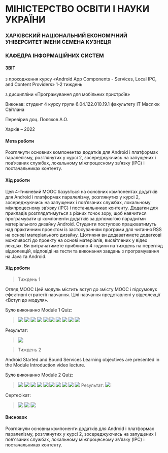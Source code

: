 # МІНІСТЕРСТВО ОСВІТИ І НАУКИ УКРАЇНИ

### ХАРКІВСКИЙ НАЦІОНАЛЬНИЙ ЕКОНОМІЧНИЙ УНІВЕРСИТЕТ ІМЕНИ СЕМЕНА КУЗНЕЦЯ

### КАФЕДРА ІНФОРМАЦІЙНИХ СИСТЕМ


#### ЗВІТ

з проходження курсу «Android App Components - Services, Local IPC, and Content Providers» 1-2 тиждень

з дисципліни «Програмування для мобільних пристроїв»

Виконав:
студент 4 курсу
групи  6.04.122.010.19.1
факультету ІТ
Маcлюк Світлана

Перевірив
доц. Поляков А.О.

Харків – 2022

#### Мета роботи
Розглянути основних компонентах додатків для Android і платформах паралелізму, 
розглянутих у курсі 2, зосереджуючись на запущених і пов’язаних службах, 
локальному міжпроцесному зв’язку (IPC) і постачальниках контенту.

#### Хід роботи
Цей 4-тижневий MOOC базується на основних компонентах додатків для Android і платформах паралелізму,
розглянутих у курсі 2, зосереджуючись на запущених і пов’язаних службах, 
локальному міжпроцесному зв’язку (IPC) і постачальниках контенту. 
Додатки для прикладів розглядатимуться з різних точок зору, 
щоб навчитися програмувати ці компоненти додатків за допомогою парадигми матеріального дизайну Android. 
Студенти поступово працюватимуть над практичним проектом із застосуванням програми для читання RSS 
на основі матеріального дизайну. Щотижня ви додаватимете додаткові можливості до проекту на основі матеріалів,
висвітлених у відео лекціях. Ви витрачатимете приблизно 4 години на тиждень на перегляд відеолекцій,
відповіді на тести та виконання завдань з програмування на Java та Android.

#### Хід роботи

>Тиждень 1

Огляд MOOC
Цей модуль містить вступ до змісту MOOC і підсумовує ефективні стратегії навчання. Цілі навчання представлені у відеолекції «Вступ до модуля».

Було виконанно Module 1 Quiz:
>![](img/module1quiz/Q1_1.png)
>![](img/module1quiz/Q1_2.png)
>![](img/module1quiz/Q1_3.png)
>![](img/module1quiz/Q1_4.png)
>![](img/module1quiz/Q1_5.png)
>![](img/module1quiz/Q1_6.png)
>![](img/module1quiz/Q1_7.png)
>![](img/module1quiz/Q1_8.png)
>![](img/module1quiz/Q1_9.png)
>![](img/module1quiz/Q1_10.png)

Результат:
>![](img/module1quiz/Q1.png)

> Тиждень 2

Android Started and Bound Services
Learning objectives are presented in the Module Introduction video lecture.

Було виконанно Module 2 Quiz:
>![](img/module2quiz/Q2_1.png)
>![](img/module2quiz/Q2_2.png)
>![](img/module2quiz/Q2_4.png)
>![](img/module2quiz/Q2_5.png)
>![](img/module2quiz/Q2_6.png)
>![](img/module2quiz/Q2_7.png)
>![](img/module2quiz/Q2_8.png)
>![](img/module2quiz/Q2_9.png)
>![](img/module2quiz/Q2_10.png)
>![](img/module2quiz/Q2_11.;L/OLKI.png)
Результат:
>![](img/module2quiz/Q2.png)

Сертефікат:
>![](img/certificat/Certificat_1.png)
>![](img/certificat/Certificat_2.png)
>![](img/certificat/Certificat_3.png)

#### Висновок
Розглянули основны компоненти додатків для Android і платформах паралелізму,
розглянутих у курсі 2, зосереджуючись на запущених і пов’язаних службах,
локальному міжпроцесному зв’язку (IPC) і постачальниках контенту.